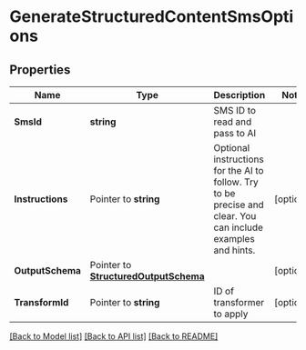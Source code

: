 # GenerateStructuredContentSmsOptions

## Properties

Name | Type | Description | Notes
------------ | ------------- | ------------- | -------------
**SmsId** | **string** | SMS ID to read and pass to AI | 
**Instructions** | Pointer to **string** | Optional instructions for the AI to follow. Try to be precise and clear. You can include examples and hints. | [optional] 
**OutputSchema** | Pointer to [**StructuredOutputSchema**](StructuredOutputSchema) |  | [optional] 
**TransformId** | Pointer to **string** | ID of transformer to apply | [optional] 

[[Back to Model list]](../README#documentation-for-models) [[Back to API list]](../README#documentation-for-api-endpoints) [[Back to README]](../README)



